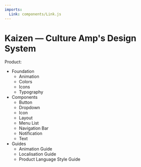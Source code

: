 ```yaml
---
imports:
  Link: components/Link.js
---
```


# Kaizen — Culture Amp's Design System

Product:

* <Link to="/styles/">Foundation</Link>

  * <Link to="/styles/animation/">Animation</Link>

  * <Link to="/styles/colors/">Colors</Link>

  * <Link to="/styles/icons/">Icons</Link>

  * <Link to="/styles/typography/">Typography</Link>

* <Link to="/components/">Components</Link>

  * <Link to="/components/Button">Button</Link>

  * <Link to="/components/dropdown">Dropdown</Link>

  * <Link to="/components/Icon">Icon</Link>

  * <Link to="/components/layout">Layout</Link>

  * <Link to="/components/menulist">Menu List</Link>

  * <Link to="/components/navigationbar">Navigation Bar</Link>

  * <Link to="/components/notification">Notification</Link>

  * <Link to="/components/text">Text</Link>

* <Link to="/guides/">Guides</Link>

  * <Link to="/guides/animation">Animation Guide</Link>

  * <Link to="/guides/localisation">Localisation Guide</Link>

  * <Link to="/language/">Product Language Style Guide</Link>
